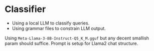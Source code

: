 # Classifier

- Using a local LLM to classify queries.
- Using grammar files to constrain LLM output.

Using `Meta-Llama-3-8B-Instruct-Q5_K_M.gguf` but any decent smallish param should
suffice. Prompt is setup for Llama2 chat structure.